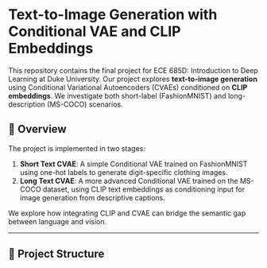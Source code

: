 # Text-to-Image Generation with Conditional VAE and CLIP Embeddings

This repository contains the final project for ECE 685D: Introduction to Deep Learning at Duke University. Our project explores **text-to-image generation** using Conditional Variational Autoencoders (CVAEs) conditioned on **CLIP embeddings**. We investigate both short-label (FashionMNIST) and long-description (MS-COCO) scenarios.

## 🚀 Overview

The project is implemented in two stages:

1. **Short Text CVAE**: A simple Conditional VAE trained on FashionMNIST using one-hot labels to generate digit-specific clothing images.
2. **Long Text CVAE**: A more advanced Conditional VAE trained on the MS-COCO dataset, using CLIP text embeddings as conditioning input for image generation from descriptive captions.

We explore how integrating CLIP and CVAE can bridge the semantic gap between language and vision.

---

## 📁 Project Structure

